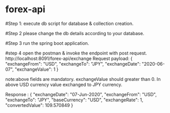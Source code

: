 # forex-api
#Step 1:
execute db script for database & collection creation.



#Step 2
please change the db details according to your database.



#Step 3
run the spring boot application.


#step 4
open the postman & invoke the endpoint with post request.
http://localhost:8091/forex-api/exchange
Request payload:
{
  "exchangeFrom": "USD",
  "exchangeTo": "JPY",
  "exchangeDate": "2020-06-07",
  "exchangeValue": 1
}


note:above fields are mandatory. exchangeValue should greater than 0. 
In above USD currency value exchanged to JPY currency.



Response :
{
    "exchangeDate": "07-Jun-2020",
    "exchangeFrom": "USD",
    "exchangeTo": "JPY",
    "baseCurrency": "USD",
    "exchangeRate": 1,
    "convertedValue": 109.570849
}
